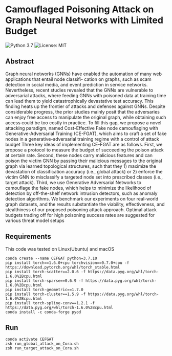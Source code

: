 
# Camouflaged Poisoning Attack on Graph Neural Networks with Limited Budget
![Python 3.7](https://img.shields.io/badge/python-3.7-green.svg)
![License: MIT](https://img.shields.io/badge/License-MIT-green.svg)
## Abstract
Graph neural networks (GNNs) have enabled the automation of many web applications that entail node classifi-
cation on graphs, such as scam detection in social media, and event prediction in service networks. Nevertheless,
recent studies revealed that the GNNs are vulnerable to
adversarial attacks, where feeding GNNs with poisoned data at
training time can lead them to yield catastrophically devastative
test accuracy. This finding heats up the frontier of attacks and
defenses against GNNs. Despite considerable progress, the prior
studies mainly posit that the adversaries can enjoy free access
to manipulate the original graph, while obtaining such access
could be too costly in practice. To fill this gap, we propose
a novel attacking paradigm, named Cost-Effective Fake node
camouflaging with Generative-Adversarial Training (CE-FGAT),
which aims to craft a set of fake nodes in a generative-adversarial
training regime with a control of attack budget Three key ideas
of implementing CE-FGAT are as follows. First, we propose a
protocol to measure the budget of succeeding the poison attack
at certain rate. Second, these nodes carry malicious features
and can poison the victim GNN by passing their malicious
messages to the original graph via learned topological structures,
such that they 1) maximize the devastation of classification
accuracy (i.e., global attack) or 2) enforce the victim GNN
to misclassify a targeted node set into prescribed classes (i.e.,
target attack). Third, we use Generative Adversarial Networks to
camouflage the fake nodes, which helps to minimize the likelihood
of detection by off-the-shelf network intrusion detectors, such as
anomaly detection algorithms. We benchmark our experiments
on four real-world graph datasets, and the results substantiate the
viability, effectiveness, and stealthiness of our proposed poisoning
attack approach. Optimal attack budgets trading off for high
poisoning success rates are suggested for various threat model
setups
## Requirements
This code was tested on Linux(Ubuntu) and macOS
```
conda create --name CEFGAT python=3.7.10
pip install torch==1.6.0+cpu torchvision==0.7.0+cpu -f https://download.pytorch.org/whl/torch_stable.html
pip install torch-scatter==2.0.6 -f https://data.pyg.org/whl/torch-1.6.0%2Bcpu.html
pip install torch-sparse==0.6.9 -f https://data.pyg.org/whl/torch-1.6.0%2Bcpu.html
pip install torch-geometric==1.7.0
pip install torch-cluster==1.5.9 -f https://data.pyg.org/whl/torch-1.6.0%2Bcpu.html
pip install torch-spline-conv==1.2.1 -f https://data.pyg.org/whl/torch-1.6.0%2Bcpu.html
conda install -c conda-forge pyod
```

## Run
```angular2html
conda activate CEFGAT
zsh run_global_attack_on_Cora.sh
zsh run_target_attack_on_Cora.sh
```
